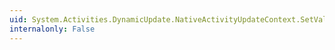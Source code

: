 ```yaml
---
uid: System.Activities.DynamicUpdate.NativeActivityUpdateContext.SetValue(System.Activities.Argument,System.Object)
internalonly: False
---
```

